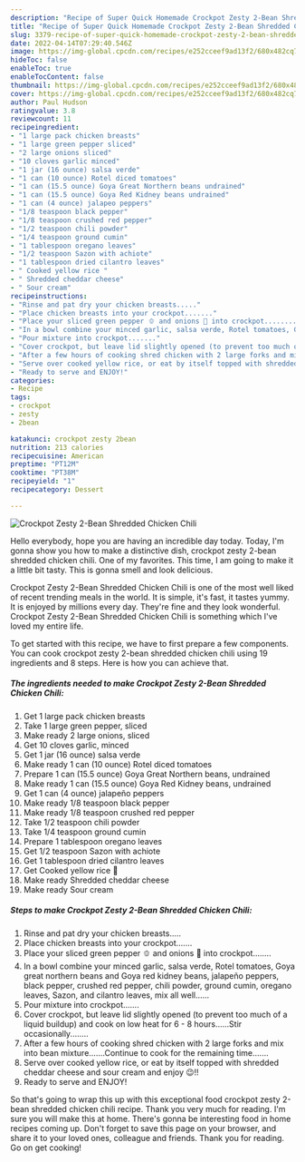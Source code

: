 ```yaml
---
description: "Recipe of Super Quick Homemade Crockpot Zesty 2-Bean Shredded Chicken Chili"
title: "Recipe of Super Quick Homemade Crockpot Zesty 2-Bean Shredded Chicken Chili"
slug: 3379-recipe-of-super-quick-homemade-crockpot-zesty-2-bean-shredded-chicken-chili
date: 2022-04-14T07:29:40.546Z
image: https://img-global.cpcdn.com/recipes/e252cceef9ad13f2/680x482cq70/crockpot-zesty-2-bean-shredded-chicken-chili-recipe-main-photo.jpg
hideToc: false
enableToc: true
enableTocContent: false
thumbnail: https://img-global.cpcdn.com/recipes/e252cceef9ad13f2/680x482cq70/crockpot-zesty-2-bean-shredded-chicken-chili-recipe-main-photo.jpg
cover: https://img-global.cpcdn.com/recipes/e252cceef9ad13f2/680x482cq70/crockpot-zesty-2-bean-shredded-chicken-chili-recipe-main-photo.jpg
author: Paul Hudson
ratingvalue: 3.8
reviewcount: 11
recipeingredient:
- "1 large pack chicken breasts"
- "1 large green pepper sliced"
- "2 large onions sliced"
- "10 cloves garlic minced"
- "1 jar (16 ounce) salsa verde"
- "1 can (10 ounce) Rotel diced tomatoes"
- "1 can (15.5 ounce) Goya Great Northern beans undrained"
- "1 can (15.5 ounce) Goya Red Kidney beans undrained"
- "1 can (4 ounce) jalapeo peppers"
- "1/8 teaspoon black pepper"
- "1/8 teaspoon crushed red pepper"
- "1/2 teaspoon chili powder"
- "1/4 teaspoon ground cumin"
- "1 tablespoon oregano leaves"
- "1/2 teaspoon Sazon with achiote"
- "1 tablespoon dried cilantro leaves"
- " Cooked yellow rice "
- " Shredded cheddar cheese"
- " Sour cream"
recipeinstructions:
- "Rinse and pat dry your chicken breasts....."
- "Place chicken breasts into your crockpot......."
- "Place your sliced green pepper 🫑 and onions 🧅 into crockpot........"
- "In a bowl combine your minced garlic, salsa verde, Rotel tomatoes, Goya great northern beans and Goya red kidney beans, jalapeño peppers, black pepper, crushed red pepper, chili powder, ground cumin, oregano leaves, Sazon, and cilantro leaves, mix all well......"
- "Pour mixture into crockpot......."
- "Cover crockpot, but leave lid slightly opened (to prevent too much of a liquid buildup) and cook on low heat for 6 - 8 hours......Stir occasionally........"
- "After a few hours of cooking shred chicken with 2 large forks and mix into bean mixture.......Continue to cook for the remaining time......."
- "Serve over cooked yellow rice, or eat by itself topped with shredded cheddar cheese and sour cream and enjoy 😉!!"
- "Ready to serve and ENJOY!"
categories:
- Recipe
tags:
- crockpot
- zesty
- 2bean

katakunci: crockpot zesty 2bean 
nutrition: 213 calories
recipecuisine: American
preptime: "PT12M"
cooktime: "PT38M"
recipeyield: "1"
recipecategory: Dessert

---
```



![Crockpot Zesty 2-Bean Shredded Chicken Chili](https://img-global.cpcdn.com/recipes/e252cceef9ad13f2/680x482cq70/crockpot-zesty-2-bean-shredded-chicken-chili-recipe-main-photo.jpg)

Hello everybody, hope you are having an incredible day today. Today, I'm gonna show you how to make a distinctive dish, crockpot zesty 2-bean shredded chicken chili. One of my favorites. This time, I am going to make it a little bit tasty. This is gonna smell and look delicious.



Crockpot Zesty 2-Bean Shredded Chicken Chili is one of the most well liked of recent trending meals in the world. It is simple, it's fast, it tastes yummy. It is enjoyed by millions every day. They're fine and they look wonderful. Crockpot Zesty 2-Bean Shredded Chicken Chili is something which I've loved my entire life.


To get started with this recipe, we have to first prepare a few components. You can cook crockpot zesty 2-bean shredded chicken chili using 19 ingredients and 8 steps. Here is how you can achieve that.

<!--inarticleads1-->

##### The ingredients needed to make Crockpot Zesty 2-Bean Shredded Chicken Chili:

1. Get 1 large pack chicken breasts
1. Take 1 large green pepper, sliced
1. Make ready 2 large onions, sliced
1. Get 10 cloves garlic, minced
1. Get 1 jar (16 ounce) salsa verde
1. Make ready 1 can (10 ounce) Rotel diced tomatoes
1. Prepare 1 can (15.5 ounce) Goya Great Northern beans, undrained
1. Make ready 1 can (15.5 ounce) Goya Red Kidney beans, undrained
1. Get 1 can (4 ounce) jalapeño peppers
1. Make ready 1/8 teaspoon black pepper
1. Make ready 1/8 teaspoon crushed red pepper
1. Take 1/2 teaspoon chili powder
1. Take 1/4 teaspoon ground cumin
1. Prepare 1 tablespoon oregano leaves
1. Get 1/2 teaspoon Sazon with achiote
1. Get 1 tablespoon dried cilantro leaves
1. Get  Cooked yellow rice 🍚
1. Make ready  Shredded cheddar cheese
1. Make ready  Sour cream




<!--inarticleads2-->

##### Steps to make Crockpot Zesty 2-Bean Shredded Chicken Chili:

1. Rinse and pat dry your chicken breasts.....
1. Place chicken breasts into your crockpot.......
1. Place your sliced green pepper 🫑 and onions 🧅 into crockpot........
1. In a bowl combine your minced garlic, salsa verde, Rotel tomatoes, Goya great northern beans and Goya red kidney beans, jalapeño peppers, black pepper, crushed red pepper, chili powder, ground cumin, oregano leaves, Sazon, and cilantro leaves, mix all well......
1. Pour mixture into crockpot.......
1. Cover crockpot, but leave lid slightly opened (to prevent too much of a liquid buildup) and cook on low heat for 6 - 8 hours......Stir occasionally........
1. After a few hours of cooking shred chicken with 2 large forks and mix into bean mixture.......Continue to cook for the remaining time.......
1. Serve over cooked yellow rice, or eat by itself topped with shredded cheddar cheese and sour cream and enjoy 😉!!
1. Ready to serve and ENJOY!



So that's going to wrap this up with this exceptional food crockpot zesty 2-bean shredded chicken chili recipe. Thank you very much for reading. I'm sure you will make this at home. There's gonna be interesting food in home recipes coming up. Don't forget to save this page on your browser, and share it to your loved ones, colleague and friends. Thank you for reading. Go on get cooking!
